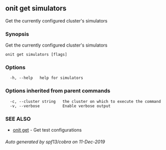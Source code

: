 ## onit get simulators

Get the currently configured cluster's simulators

### Synopsis

Get the currently configured cluster's simulators

```
onit get simulators [flags]
```

### Options

```
  -h, --help   help for simulators
```

### Options inherited from parent commands

```
  -c, --cluster string   the cluster on which to execute the command
  -v, --verbose          Enable verbose output
```

### SEE ALSO

* [onit get](onit_get.md)	 - Get test configurations

###### Auto generated by spf13/cobra on 11-Dec-2019
